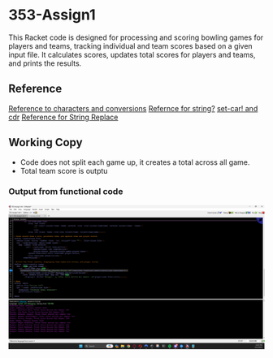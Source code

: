 # 353-Assign1
This Racket code is designed for processing and scoring bowling games for players and teams, tracking individual and team scores based on a given input file. It calculates scores, updates total scores for players and teams, and prints the results.

## Reference 
[ Reference to characters and conversions](https://docs.racket-lang.org/guide/characters.html)
[ Refernce for string?](https://docs.racket-lang.org/reference/strings.html)
[ set-car! and cdr](https://stackoverflow.com/questions/9475366/set-car-set-cdr-unbound-in-racket)
[ Reference for String Replace](https://www.reddit.com/r/Racket/comments/73qa8x/using_string_replace_to_replace_only_the_first/)

## Working Copy
- Code does not split each game up, it creates a total across all game.
- Total team score is outptu

### Output from functional code ###
![Output in console](Output.png)
